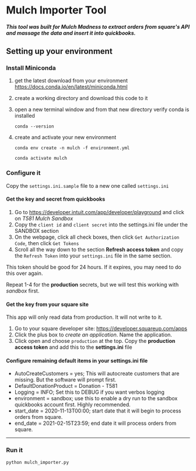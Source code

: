 # Mulch Importer Tool

##### This tool was built for Mulch Madness to extract orders from square's API and massage the data and insert it into quickbooks.



## Setting up your environment

### Install Miniconda
1. get the latest download from your environment https://docs.conda.io/en/latest/miniconda.html
2. create a working directory and download this code to it
3. open a new terminal window and from that new directory verify conda is installed
    
    `conda --version`
    
4. create and activate your new environment
    
    `conda env create -n mulch -f environment.yml`

    `conda activate mulch`

### Configure it

Copy the `settings.ini.sample` file to a new one called `settings.ini`

#### Get the key and secret from quickbooks
1. Go to https://developer.intuit.com/app/developer/playground and click on *T581 Mulch Sandbox*
2. Copy the `client id` and `client secret` into the settings.ini file under the SANDBOX section
3. On the webpage, click all check boxes, then click `Get Authorization Code`, then click `Get Tokens`
4. Scroll all the way down to the section **Refresh access token** and copy the `Refresh Token` into your `settings.ini` file in the same section.

This token should be good for 24 hours. If it expires, you may need to do this over again.

Repeat 1-4 for the **production** secrets, but we will test this working with *sandbox* first.

#### Get the key from your square site

This app will only read data from production. It will not write to it.

1. Go to your square developer site: https://developer.squareup.com/apps
2. Click the plus box to *create an application*. Name the application.
3. Click open and choose `production` at the top. Copy the **production access token** and add this to the **settings.ini** file

#### Configure remaining default items in your settings.ini file
* AutoCreateCustomers = yes; This will autocreate customers that are missing. But the software will prompt first.
* DefaultDonationProduct = Donation - T581
* Logging = INFO; Set this to DEBUG if you want verbos logging
* environment = sandbox; use this to enable a dry run to the sandbox quickbooks account first. Highly recommended. 
* start_date = 2020-11-13T00:00; start date that it will begin to process orders from square.
* end_date = 2021-02-15T23:59; end date it will process orders from square.

---

### Run it

`python mulch_importer.py`